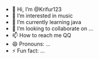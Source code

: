 - 👋 Hi, I’m @Krifur123
- 👀 I’m interested in music
- 🌱 I’m currently learning java
- 💞️ I’m looking to collaborate on ...
- 📫 How to reach me QQ
- 😄 Pronouns: ...
- ⚡ Fun fact: ...

<!---
Krifur123/Krifur123 is a ✨ special ✨ repository because its `README.md` (this file) appears on your GitHub profile.
You can click the Preview link to take a look at your changes.
--->
